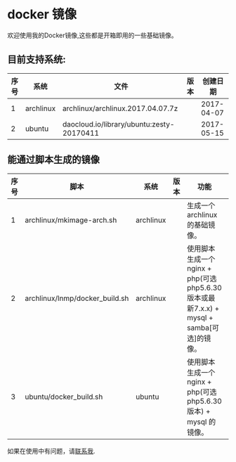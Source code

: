 # docker 镜像

欢迎使用我的Docker镜像,这些都是开箱即用的一些基础镜像。

## 目前支持系统:
|序号|系统|文件|版本|创建日期|
|-|-|-|-|-|
|1|archlinux|archlinux/archlinux.2017.04.07.7z||2017-04-07|
|2|ubuntu|daocloud.io/library/ubuntu:zesty-20170411||2017-05-15|

## 能通过脚本生成的镜像
|序号|脚本|系统|版本|功能|创建日期|
|-|-|-|-|-|-|
|1|archlinux/mkimage-arch.sh|archlinux||生成一个archlinux的基础镜像。|2017-04-07|
|2|archlinux/lnmp/docker_build.sh|archlinux||使用脚本生成一个nginx + php(可选php5.6.30版本或最新7.x.x) + mysql + samba[可选]的镜像。|2017-04-14|
|3|ubuntu/docker_build.sh|ubuntu||使用脚本生成一个nginx + php(可选php5.6.30版本) + mysql 的镜像。|2017-05-15|

如果在使用中有问题，请[联系我](mailto:vigerchan@gmail.com).
